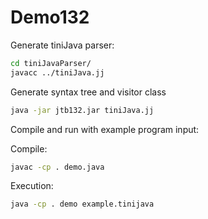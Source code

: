 # Demo132



Generate tiniJava parser:

```bash
cd tiniJavaParser/
javacc ../tiniJava.jj 
```

Generate syntax tree and visitor class

```bash
java -jar jtb132.jar tiniJava.jj
```


Compile and run with example program input:


Compile:

```bash
javac -cp . demo.java
```


Execution:

```bash
java -cp . demo example.tinijava 
```

